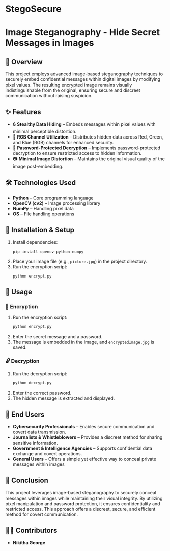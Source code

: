# StegoSecure
# Image Steganography - Hide Secret Messages in Images

## 📌 Overview
This project employs advanced image-based steganography techniques to securely embed confidential messages within digital images by modifying pixel values. The resulting encrypted image remains visually indistinguishable from the original, ensuring secure and discreet communication without raising suspicion.

## ✨ Features
- 🔒 **Stealthy Data Hiding** – Embeds messages within pixel values with minimal perceptible distortion.
- 🎨 **RGB Channel Utilization** – Distributes hidden data across Red, Green, and Blue (RGB) channels for enhanced security.
- 🔑 **Password-Protected Decryption** – Implements password-protected decryption to ensure restricted access to hidden information.
- 📷 **Minimal Image Distortion** – Maintains the original visual quality of the image post-embedding.

## 🛠️ Technologies Used
- **Python** – Core programming language
- **OpenCV (cv2)** – Image processing library
- **NumPy** – Handling pixel data
- **OS** – File handling operations

## 🚀 Installation & Setup

1. Install dependencies:
   ```sh
   pip install opencv-python numpy
   ```
2. Place your image file (e.g., `picture.jpg`) in the project directory.
3. Run the encryption script:
    ```sh
    python encrypt.py
      ```



## 🔐 Usage
### 📝 Encryption
1. Run the encryption script:
   ```sh
   python encrypt.py
   ```
2. Enter the secret message and a password.
3. The message is embedded in the image, and `encryptedImage.jpg` is saved.

### 🔓 Decryption
1. Run the decryption script:
   ```sh
   python decrypt.py
   ```
2. Enter the correct password.
3. The hidden message is extracted and displayed.

## 👥 End Users
- **Cybersecurity Professionals** – Enables secure communication and covert data transmission.
- **Journalists & Whistleblowers** – Provides a discreet method for sharing sensitive information.
- **Government & Intelligence Agencies** –  Supports confidential data exchange and covert operations.
- **General Users** – Offers a simple yet effective way to conceal private messages within images

## 📌 Conclusion
This project leverages image-based steganography to securely conceal messages within images while maintaining their visual integrity. By utilizing pixel manipulation and password protection, it ensures confidentiality and restricted access. This approach offers a discreet, secure, and efficient method for covert communication.

## 👨‍💻 Contributors
- **Nikitha George**
